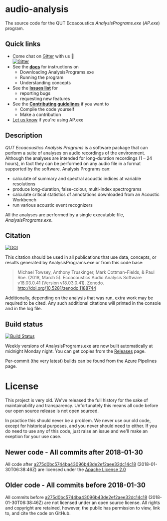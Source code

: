 # audio-analysis

The source code for the QUT Ecoacoustics _AnalysisPrograms.exe_ (_AP.exe_) program.

## Quick links

 - Come chat on [Gitter](https://gitter.im/QutEcoacoustics/audio-analysis) with us 🙂  
   [![Gitter](https://badges.gitter.im/QutEcoacoustics/audio-analysis.svg)](https://gitter.im/QutEcoacoustics/audio-analysis?utm_source=badge&utm_medium=badge&utm_campaign=pr-badge)
 - See the **[docs](https://ap.qut.ecoacoustics.info/)** for instructions on
   - Downloading AnalysisPrograms.exe
   - Running the program
   - Understanding concepts
- See the **[Issues list](https://github.com/QutEcoacoustics/audio-analysis/issues)** for
  - reporting bugs
  - requesting new features
- See the **[Contributing guidelines](./CONTRIBUTING.md)** if you want to
  - Compile the code yourself
  - Make a contribution
- [Let us know](https://github.com/QutEcoacoustics/audio-analysis/wiki/Projects-and-people-using-AP.exe) if you're using AP.exe 

## Description

*QUT Ecoacoustics Analysis Programs* is a software package that can perform a  suite of analyses on audio recordings of
the environment. Although the analyses are intended for long-duration recordings (1 – 24 hours), in fact they
can be performed on any audio file in a format supported by the software. Analysis Programs can:

- calculate of summary and spectral acoustic indices at variable resolutions
- produce long-duration, false-colour, multi-index spectrograms
- calculate critical statistics of annotations downloaded from an Acoustic Workbench
- run various acoustic event recognizers

All the analyses are performed by a single executable file, _AnalysisPrograms.exe_. 

## Citation

[![DOI](https://zenodo.org/badge/18597929.svg)](https://zenodo.org/badge/latestdoi/18597929)

This citation should be used in all publications that use data, concepts, or results generated by AnalysisPrograms.exe or from this code base:

> Michael Towsey, Anthony Truskinger, Mark Cottman-Fields, & Paul Roe. (2018, March 5). Ecoacoustics Audio Analysis Software v18.03.0.41 (Version v18.03.0.41). Zenodo. http://doi.org/10.5281/zenodo.1188744

Additionally, depending on the analysis that was run, extra work may be required to be cited. Any such additional
citations will printed in the console and in the log file.

## Build status

[![Build Status](https://dev.azure.com/QutEcoacoustics/audio-analysis/_apis/build/status/QutEcoacoustics.audio-analysis?branchName=master)](https://dev.azure.com/QutEcoacoustics/audio-analysis/_build/latest?definitionId=3&branchName=master)

Weekly versions of AnalysisPrograms.exe are now built automatically at midnight Monday night.
You can get copies from the [Releases](https://github.com/QutBioacoustics/audio-analysis/releases) page.

Per-commit (the very latest) builds can be found from the Azure Pipelines page.

# License

This project is very old. We've released the full history for the sake of maintainability and transparency.
Unfortunately this means all code before our open source release is not open sourced.

In practice this should never be a problem. We never use our old code, except for historical purposes, and you never
should need to either. If you do need to use any of this code, just raise an issue and we'll make an exeption
for your use case.

## Newer code - All commits after 2018-01-30

All code after [a275d0bc5744ba43096b43de2ef2aee32dc14c18](https://github.com/QutEcoacoustics/audio-analysis/commit/a275d0bc5744ba43096b43de2ef2aee32dc14c18) (<time>2018-01-30T06:38:46Z</time>) are licensed under the 
[Apache License 2.0](https://choosealicense.com/licenses/apache-2.0/)

## Older code - All commits before 2018-01-30

All commits before [a275d0bc5744ba43096b43de2ef2aee32dc14c18](https://github.com/QutEcoacoustics/audio-analysis/commit/a275d0bc5744ba43096b43de2ef2aee32dc14c18) (<time>2018-01-30T06:38:46Z</time>) are not licensed under
an open source license. All rights and copyright are retained, however, the public has permission to view, link to, and cite
the code on GitHub.
